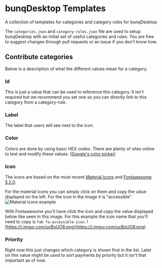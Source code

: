 # bunqDesktop Templates
A collection of templates for categories and category rules for bunqDesktop

The `categories.json` and `category-rules.json` file are used to setup bunqDesktop with an initial set of useful categories and rules. You are free to suggest changes through pull requests or an issue if you don't know how.

## Contribute categories
Below is a description of what the different values mean for a category.

### Id
This is just a value that can be used to reference this category. It isn't required but we recommend you set one so you can directly link to this category from a category-rule. 

### Label
The label that users will see next to the icon.

### Color
Colors are done by using basic HEX codes. There are plenty of sites online to test and modify these values. ([Google's color picker](https://www.google.com/search?q=color+picker))

### Icon
The icons are based on the most recent [Material Icons](https://material.io/tools/icons/?style=baseline) and [Fontawesome 5.2.0](https://fontawesome.com/icons?d=gallery). 

For the material icons you can simply click on them and copy the value displayed on the left. For the icon in the image it is "accessible".
![Material icons example](https://i.imgur.com/fkSkZoq.png)

With Fontawesome you'll have click the icon and copy the value displayed below like seen in this image. For this example the icon name that you'll need to copy is `fab fa-accessible-icon`.
![https://i.imgur.com/ucBoUO8.png](https://i.imgur.com/ucBoUO8.png)

### Priority
Right now this just changes which category is shown first in the list. Later on this value might be used to sort payments by priority but it isn't that important as of now.
